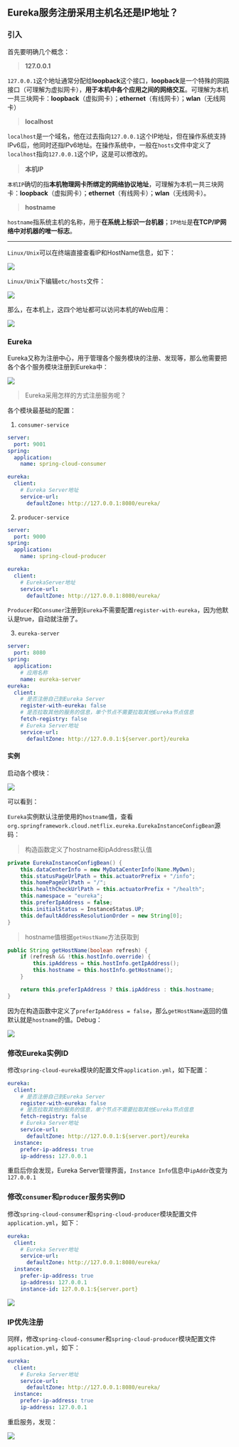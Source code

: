 
## Eureka服务注册采用主机名还是IP地址？

### 引入

首先要明确几个概念：

> **127.0.0.1**

`127.0.0.1`这个地址通常分配给**loopback**这个接口，**loopback**是一个特殊的网路接口（可理解为虚拟网卡），**用于本机中各个应用之间的网络交互**。可理解为本机一共三块网卡：**loopback**（虚拟网卡）；**ethernet**（有线网卡）；**wlan**（无线网卡）

> **localhost**

`localhost`是一个域名，他在过去指向`127.0.0.1`这个IP地址，但在操作系统支持IPv6后，他同时还指IPv6地址。在操作系统中，一般在`hosts`文件中定义了`localhost`指向`127.0.0.1`这个IP，这是可以修改的。

> **本机IP**

`本机IP`确切的指**本机物理网卡所绑定的网络协议地址**，可理解为本机一共三块网卡：**loopback**（虚拟网卡）；**ethernet**（有线网卡）；**wlan**（无线网卡）。

> **hostname**

`hostname`指系统主机的名称，用于**在系统上标识一台机器**；`IP地址`是**在TCP/IP网络中对机器的唯一标志**。

---

`Linux/Unix`可以在终端直接查看IP和HostName信息，如下：

![](doc/1.png)

`Linux/Unix`下编辑`etc/hosts`文件：

![](doc/2.png)

那么，在本机上，这四个地址都可以访问本机的Web应用：

![](doc/3.png)

### Eureka

Eureka又称为注册中心，用于管理各个服务模块的注册、发现等，那么他需要把各个各个服务模块注册到Eureka中：

![](doc/4.png)

> Eureka采用怎样的方式注册服务呢？

各个模块最基础的配置：

1. `consumer-service`

```yaml
server:
  port: 9001
spring:
  application:
    name: spring-cloud-consumer

eureka:
  client:
    # Eureka Server地址
    service-url:
      defaultZone: http://127.0.0.1:8080/eureka/
```

2. `producer-service`

```yaml
server:
  port: 9000
spring:
  application:
    name: spring-cloud-producer

eureka:
  client:
    # EurekaServer地址
    service-url:
      defaultZone: http://127.0.0.1:8080/eureka/
```

`Producer`和`Consumer`注册到`Eureka`不需要配置`register-with-eureka`，因为他默认是true，自动就注册了。

3. `eureka-server`

```yaml
server:
  port: 8080
spring:
  application:
    # 应用名称
    name: eureka-server
eureka:
  client:
    # 是否注册自己到Eureka Server
    register-with-eureka: false
    # 是否拉取其他的服务的信息，单个节点不需要拉取其他Eureka节点信息
    fetch-registry: false
    # Eureka Server地址
    service-url:
      defaultZone: http://127.0.0.1:${server.port}/eureka
```

#### 实例

启动各个模块：

![](doc/5.png)

可以看到：

`Eureka`实例默认注册使用的`hostname`值，查看`org.springframework.cloud.netflix.eureka.EurekaInstanceConfigBean`源码：

> 构造函数定义了hostname和ipAddress默认值

```java
private EurekaInstanceConfigBean() {
    this.dataCenterInfo = new MyDataCenterInfo(Name.MyOwn);
    this.statusPageUrlPath = this.actuatorPrefix + "/info";
    this.homePageUrlPath = "/";
    this.healthCheckUrlPath = this.actuatorPrefix + "/health";
    this.namespace = "eureka";
    this.preferIpAddress = false;
    this.initialStatus = InstanceStatus.UP;
    this.defaultAddressResolutionOrder = new String[0];
}
```

> hostname值根据`getHostName`方法获取到

```java
public String getHostName(boolean refresh) {
    if (refresh && !this.hostInfo.override) {
        this.ipAddress = this.hostInfo.getIpAddress();
        this.hostname = this.hostInfo.getHostname();
    }

    return this.preferIpAddress ? this.ipAddress : this.hostname;
}
```

因为在构造函数中定义了`preferIpAddress = false`，那么`getHostName`返回的值默认就是`hostname`的值。Debug：

![](doc/6.png)

### 修改Eureka实例ID

修改`spring-cloud-eureka`模块的配置文件`application.yml`，如下配置：

```yaml
eureka:
  client:
    # 是否注册自己到Eureka Server
    register-with-eureka: false
    # 是否拉取其他的服务的信息，单个节点不需要拉取其他Eureka节点信息
    fetch-registry: false
    # Eureka Server地址
    service-url:
      defaultZone: http://127.0.0.1:${server.port}/eureka
  instance:
    prefer-ip-address: true
    ip-address: 127.0.0.1
```

重启后你会发现，Eureka Server管理界面，`Instance Info`信息中`ipAddr`改变为`127.0.0.1`

### 修改`consumer`和`producer`服务实例ID

修改`spring-cloud-consumer`和`spring-cloud-producer`模块配置文件`application.yml`，如下：

```yaml
eureka:
  client:
    # Eureka Server地址
    service-url:
      defaultZone: http://127.0.0.1:8080/eureka/
  instance:
    prefer-ip-address: true
    ip-address: 127.0.0.1
    instance-id: 127.0.0.1:${server.port}
```

![](doc/8.png)

### IP优先注册

同样，修改`spring-cloud-consumer`和`spring-cloud-producer`模块配置文件`application.yml`，如下：

```yaml
eureka:
  client:
    # Eureka Server地址
    service-url:
      defaultZone: http://127.0.0.1:8080/eureka/
  instance:
    prefer-ip-address: true
    ip-address: 127.0.0.1
```

重启服务，发现：

![](doc/7.png)






